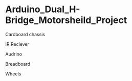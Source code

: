 # Arduino_Dual_H-Bridge_Motorsheild_Project

Cardboard chassis

IR Reciever

Audrino

Breadboard

Wheels


